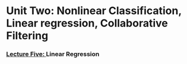 # Unit Two: Nonlinear Classification, Linear regression, Collaborative Filtering

### [Lecture Five: ](https://github.com/369geofreeman/MITx-6.86x-Machine-Learning-with-Python/tree/master/week_2/lecture_5) Linear Regression
